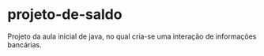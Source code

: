 # projeto-de-saldo
Projeto da aula inicial de java, no qual cria-se uma interação de informações bancárias.
